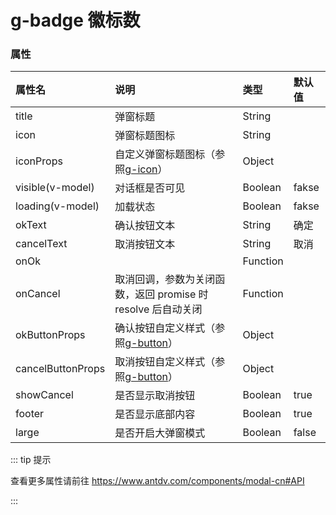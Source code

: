 # g-badge 徽标数

### 属性

| 属性名          | 说明                 | 类型                 | 默认值                 |
| :-------------- | :------------------- | :------------------- | :------------------- |
| title            | 弹窗标题           | String           |         |
| icon             | 弹窗标题图标        | String           |         |
| iconProps        | 自定义弹窗标题图标（参照[g-icon](/reference/icon/)）   | Object           |         |
| visible(v-model) | 对话框是否可见      | Boolean          | fakse        |
| loading(v-model) | 加载状态           | Boolean          | fakse        |
| okText           | 确认按钮文本        | String           | 确定        |
| cancelText       | 取消按钮文本        | String           | 取消        |
| onOk            |        | Function           |         |
| onCancel         | 取消回调，参数为关闭函数，返回 promise 时 resolve 后自动关闭       | Function           |         |
| okButtonProps    | 确认按钮自定义样式（参照[g-button](/reference/button/)）    | Object           |          |
| cancelButtonProps | 取消按钮自定义样式（参照[g-button](/reference/button/)）    | Object           |          |
| showCancel      | 是否显示取消按钮      | Boolean           | true         |
| footer         | 是否显示底部内容       | Boolean           | true         |
| large         | 是否开启大弹窗模式       | Boolean           | false         |


::: tip 提示

查看更多属性请前往 https://www.antdv.com/components/modal-cn#API

:::
